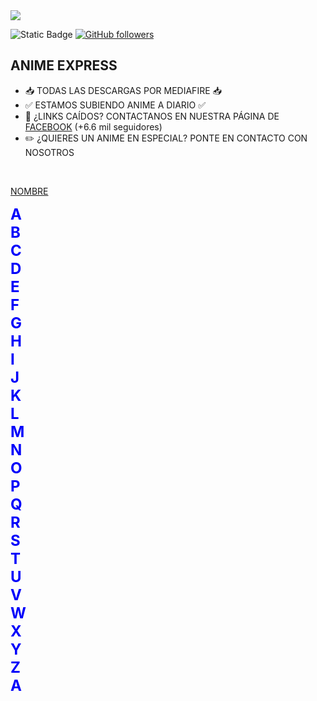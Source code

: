 <div align="center">

</div>
<img src="https://i.imgur.com/weNbhGZ.png">


![Static Badge](https://img.shields.io/badge/Sigueme_En-GitHub-blue)
[![GitHub followers](https://img.shields.io/github/followers/AnimeExpress?style=social)](https://github.com/AnimeExpress)

## ANIME EXPRESS

- 📥​ TODAS LAS DESCARGAS POR MEDIAFIRE 📥​
- ✅​ ESTAMOS SUBIENDO ANIME A DIARIO ✅​
- 🔗​ ¿LINKS CAÍDOS? CONTACTANOS EN NUESTRA PÁGINA DE [FACEBOOK](https://www.facebook.com/DescargasAnimega) (+6.6 mil seguidores)
- ✏️ ¿QUIERES UN ANIME EN ESPECIAL? PONTE EN CONTACTO CON NOSOTROS
<br>

<a href="LINK" target="_blank">NOMBRE</a>

<span style="font-size: x-large;"><b><span style="color: #0000fa;">A</span></b></span>
<br />
<span style="font-size: x-large;"><b><span style="color: #0000fa;">B</span></b></span>
<br />
<span style="font-size: x-large;"><b><span style="color: #0000fa;">C</span></b></span>
<br />
<span style="font-size: x-large;"><b><span style="color: #0000fa;">D</span></b></span>
<br />
<span style="font-size: x-large;"><b><span style="color: #0000fa;">E</span></b></span>
<br />
<span style="font-size: x-large;"><b><span style="color: #0000fa;">F</span></b></span>
<br />
<span style="font-size: x-large;"><b><span style="color: #0000fa;">G</span></b></span>
<br />
<span style="font-size: x-large;"><b><span style="color: #0000fa;">H</span></b></span>
<br />
<span style="font-size: x-large;"><b><span style="color: #0000fa;">I</span></b></span>
<br />
<span style="font-size: x-large;"><b><span style="color: #0000fa;">J</span></b></span>
<br />
<span style="font-size: x-large;"><b><span style="color: #0000fa;">K</span></b></span>
<br />
<span style="font-size: x-large;"><b><span style="color: #0000fa;">L</span></b></span>
<br />
<span style="font-size: x-large;"><b><span style="color: #0000fa;">M</span></b></span>
<br />
<span style="font-size: x-large;"><b><span style="color: #0000fa;">N</span></b></span>
<br />
<span style="font-size: x-large;"><b><span style="color: #0000fa;">O</span></b></span>
<br />
<span style="font-size: x-large;"><b><span style="color: #0000fa;">P</span></b></span>
<br />
<span style="font-size: x-large;"><b><span style="color: #0000fa;">Q</span></b></span>
<br />
<span style="font-size: x-large;"><b><span style="color: #0000fa;">R</span></b></span>
<br />
<span style="font-size: x-large;"><b><span style="color: #0000fa;">S</span></b></span>
<br />
<span style="font-size: x-large;"><b><span style="color: #0000fa;">T</span></b></span>
<br />
<span style="font-size: x-large;"><b><span style="color: #0000fa;">U</span></b></span>
<br />
<span style="font-size: x-large;"><b><span style="color: #0000fa;">V</span></b></span>
<br />
<span style="font-size: x-large;"><b><span style="color: #0000fa;">W</span></b></span>
<br />
<span style="font-size: x-large;"><b><span style="color: #0000fa;">X</span></b></span>
<br />
<span style="font-size: x-large;"><b><span style="color: #0000fa;">Y</span></b></span>
<br />
<span style="font-size: x-large;"><b><span style="color: #0000fa;">Z</span></b></span>
<br />
<span style="font-size: x-large;"><b><span style="color: #0000fa;">A</span></b></span>
<br />
